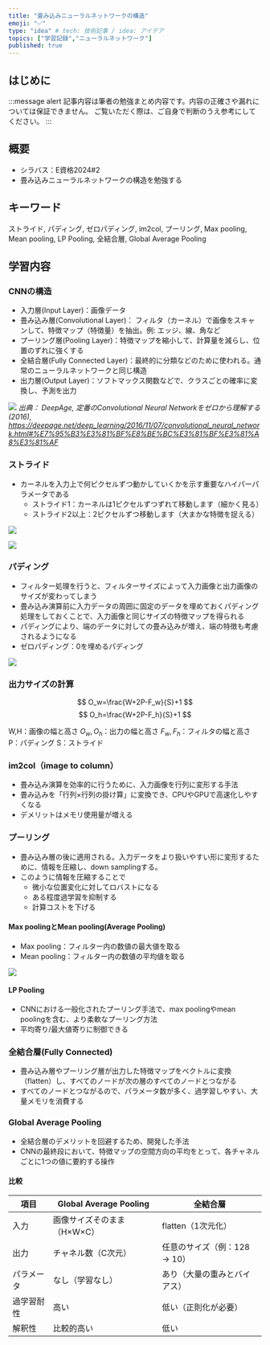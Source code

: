 ```yaml
---
title: "畳み込みニューラルネットワークの構造"
emoji: "✅"
type: "idea" # tech: 技術記事 / idea: アイデア
topics: ["学習記録","ニューラルネットワーク"]
published: true
---
```


## はじめに
:::message alert
記事内容は筆者の勉強まとめ内容です。内容の正確さや漏れについては保証できません。
ご覧いただく際は、ご自身で判断のうえ参考にしてください。
:::


## 概要
- シラバス：E資格2024#2
- 畳み込みニューラルネットワークの構造を勉強する

## キーワード
ストライド, パディング, ゼロパディング, im2col,
プーリング, Max pooling, Mean pooling, LP Pooling,
全結合層, Global Average Pooling

## 学習内容

### CNNの構造
- 入力層(Input Layer)：画像データ
- 畳み込み層(Convolutional Layer)： フィルタ（カーネル）で画像をスキャンして、特徴マップ（特徴量）を抽出。例: エッジ、線、角など
- プーリング層(Pooling Layer)：特徴マップを縮小して、計算量を減らし、位置のずれに強くする
- 全結合層(Fully Connected Layer)：最終的に分類などのために使われる。通常のニューラルネットワークと同じ構造
- 出力層(Output Layer)：ソフトマックス関数などで、クラスごとの確率に変換し、予測を出力

![](/images/e-memo-00033_01.jpg)
*出典：
DeepAge, 定番のConvolutional Neural Networkをゼロから理解する(2016), https://deepage.net/deep_learning/2016/11/07/convolutional_neural_network.html#%E7%95%B3%E3%81%BF%E8%BE%BC%E3%81%BF%E3%81%A8%E3%81%AF*


### ストライド
- カーネルを入力上で何ピクセルずつ動かしていくかを示す重要なハイパーパラメータである
    - ストライド1：カーネルは1ピクセルずつずれて移動します（細かく見る）
    - ストライド2以上：2ピクセルずつ移動します（大まかな特徴を捉える）

![](/images/e-memo-00033_02.png)

![](/images/e-memo-00033_03.png)

### パディング
- フィルター処理を行うと、フィルターサイズによって入力画像と出力画像のサイズが変わってしまう
- 畳み込み演算前に入力データの周囲に固定のデータを埋めておくパディング処理をしておくことで、入力画像と同じサイズの特徴マップを得られる
- パディングにより、端のデータに対しての畳み込みが増え、端の特徴も考慮されるようになる
- ゼロパディング：0を埋めるパディング

![](/images/e-memo-00033_04.png)


### 出力サイズの計算

$$
O_w=\frac{W+2P-F_w}{S}+1
$$
$$
O_h=\frac{W+2P-F_h}{S}+1
$$

W,H：画像の幅と高さ
$O_w,O_h$：出力の幅と高さ
$F_w,F_h$：フィルタの幅と高さ
P：パディング
S：ストライド

###  im2col（image to column）
- 畳み込み演算を効率的に行うために、入力画像を行列に変形する手法
- 畳み込みを「行列×行列の掛け算」に変換でき、CPUやGPUで高速化しやすくなる
- デメリットはメモリ使用量が増える

### プーリング
- 畳み込み層の後に適用される。入力データをより扱いやすい形に変形するために、情報を圧縮し、down samplingする。
- このように情報を圧縮することで
    - 微小な位置変化に対してロバストになる
    - ある程度過学習を抑制する
    - 計算コストを下げる

#### Max poolingとMean pooling(Average Pooling)
- Max pooling：フィルター内の数値の最大値を取る
- Mean pooling：フィルター内の数値の平均値を取る


![](/images/e-memo-00033_05.png)

#### LP Pooling
- CNNにおける一般化されたプーリング手法で、max poolingやmean poolingを含む、より柔軟なプーリング方法
- 平均寄り/最大値寄りに制御できる

### 全結合層(Fully Connected)
- 畳み込み層やプーリング層が出力した特徴マップをベクトルに変換（flatten）し、すべてのノードが次の層のすべてのノードとつながる
- すべてのノードとつながるので、パラメータ数が多く、過学習しやすい、大量メモリを消費する

### Global Average Pooling
- 全結合層のデメリットを回避するため、開発した手法
- CNNの最終段において、特徴マップの空間方向の平均をとって、各チャネルごとに1つの値に要約する操作

#### 比較
| 項目  | Global Average Pooling | 全結合層 |
| ----- | ---------------------- | --------------------- |
| 入力    | 画像サイズそのまま（H×W×C）       | flatten（1次元化）         |
| 出力    | チャネル数（C次元）             | 任意のサイズ（例：128 → 10）    |
| パラメータ | なし（学習なし）               | あり（大量の重みとバイアス）        |
| 過学習耐性 | 高い                     | 低い（正則化が必要）            |
| 解釈性   | 比較的高い                  | 低い                    |
